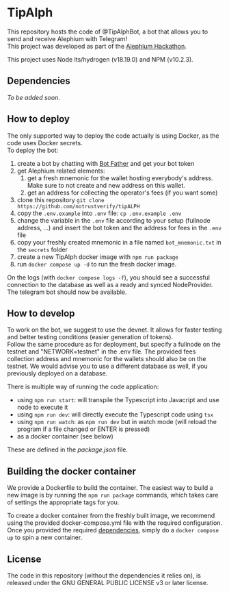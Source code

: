 # TipAlph

This repository hosts the code of @TipAlphBot, a bot that allows you to send and receive Alephium with Telegram!   
This project was developed as part of the [Alephium Hackathon](https://medium.com/@alephium/alephium-1-hackathon-pioneers-918643251741).

This project uses Node lts/hydrogen (v18.19.0) and NPM (v10.2.3).

## Dependencies

_To be added soon_.

## How to deploy

The only supported way to deploy the code actually is using Docker, as the code uses Docker secrets.   
To deploy the bot:

1. create a bot by chatting with [Bot Father](https://t.me/botfather) and get your bot token
2. get Alephium related elements:
   1. get a fresh mnemonic for the wallet hosting everybody's address. Make sure to not create and new address on this wallet.
   2. get an address for collecting the operator's fees (if you want some)
3. clone this repository `git clone https://github.com/notrustverify/tipALPH`
4. copy the `.env.example` into `.env` file: `cp .env.example .env`
5. change the variable in the `.env` file according to your setup (fullnode address, …) and insert the bot token and the address for fees in the `.env` file
6. copy your freshly created mnemonic in a file named `bot_mnemonic.txt` in the `secrets` folder
7. create a new TipAlph docker image with `npm run package`
8. run `docker compose up -d` to run the fresh docker image.

On the logs (with `docker compose logs -f`), you should see a successful connection to the database as well as a ready and synced NodeProvider.   
The telegram bot should now be available.

## How to develop

To work on the bot, we suggest to use the devnet. It allows for faster testing and better testing conditions (easier generation of tokens).   
Follow the same procedure as for deployment, but specify a fullnode on the testnet and "NETWORK=testnet" in the .env file. The provided fees collection address and mnemonic for the wallets should also be on the testnet. We would advise you to use a different database as well, if you previously deployed on a database.

There is multiple way of running the code application:

* using `npm run start`: will transpile the Typescript into Javacript and use node to execute it
* using `npm run dev`: will directly execute the Typescript code using `tsx`
* using `npm run watch`: as `npm run dev` but in watch mode (will reload the program if a file changed or ENTER is pressed)
* as a docker container (see below)

These are defined in the _package.json_ file.

## Building the docker container

We provide a Dockerfile to build the container. The easiest way to build a new image is by running the `npm run package` commands, which takes care of settings the appropriate tags for you.

To create a docker container from the freshly built image, we recommend using the provided docker-compose.yml file with the required configuration. Once you provided the required [dependencies](#dependencies), simply do a `docker compose up` to spin a new container.

## License

The code in this repository (without the dependencies it relies on), is released under the GNU GENERAL PUBLIC LICENSE v3 or later license.
